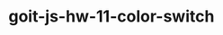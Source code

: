 # goit-js-hw-11-color-switch

<!-- Напиши скрипт, который после нажатия кнопки Start, 
раз в секунду меняет цвет фона body на случайное значение из массива используя инлайн-стиль. 
При нажатии на кнопку Stop, изменение цвета фона должно останавливаться.

⚠️ Учти, на кнопку Start можно нажать бесконечное количество раз. 
Сделай так, чтобы пока изменение темы запушено, кнопка Start была не активна.

Для генерации случайного числа (индекс элемента массива цветов), используй функцию randomIntegerFromInterval.

const randomIntegerFromInterval = (min, max) => {
return Math.floor(Math.random() * (max - min + 1) + min);
}; -->